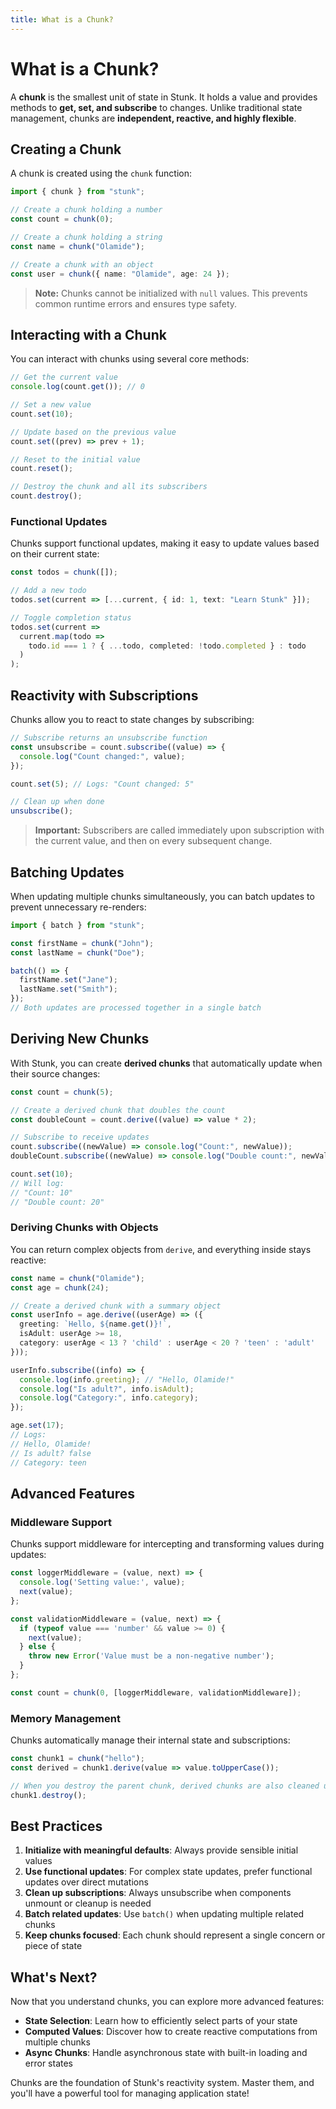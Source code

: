 ```yaml
---
title: What is a Chunk?
---
```


# What is a Chunk?

A **chunk** is the smallest unit of state in Stunk. It holds a value and provides methods to **get, set, and subscribe** to changes. Unlike traditional state management, chunks are **independent, reactive, and highly flexible**.

## Creating a Chunk

A chunk is created using the `chunk` function:

```typescript
import { chunk } from "stunk";

// Create a chunk holding a number
const count = chunk(0);

// Create a chunk holding a string
const name = chunk("Olamide");

// Create a chunk with an object
const user = chunk({ name: "Olamide", age: 24 });
```

> **Note:** Chunks cannot be initialized with `null` values. This prevents common runtime errors and ensures type safety.

## Interacting with a Chunk

You can interact with chunks using several core methods:

```typescript
// Get the current value
console.log(count.get()); // 0

// Set a new value
count.set(10);

// Update based on the previous value
count.set((prev) => prev + 1);

// Reset to the initial value
count.reset();

// Destroy the chunk and all its subscribers
count.destroy();
```

### Functional Updates

Chunks support functional updates, making it easy to update values based on their current state:

```typescript
const todos = chunk([]);

// Add a new todo
todos.set(current => [...current, { id: 1, text: "Learn Stunk" }]);

// Toggle completion status
todos.set(current => 
  current.map(todo => 
    todo.id === 1 ? { ...todo, completed: !todo.completed } : todo
  )
);
```

## Reactivity with Subscriptions

Chunks allow you to react to state changes by subscribing:

```typescript
// Subscribe returns an unsubscribe function
const unsubscribe = count.subscribe((value) => {
  console.log("Count changed:", value);
});

count.set(5); // Logs: "Count changed: 5"

// Clean up when done
unsubscribe();
```

> **Important:** Subscribers are called immediately upon subscription with the current value, and then on every subsequent change.

## Batching Updates

When updating multiple chunks simultaneously, you can batch updates to prevent unnecessary re-renders:

```typescript
import { batch } from "stunk";

const firstName = chunk("John");
const lastName = chunk("Doe");

batch(() => {
  firstName.set("Jane");
  lastName.set("Smith");
});
// Both updates are processed together in a single batch
```

## Deriving New Chunks

With Stunk, you can create **derived chunks** that automatically update when their source changes:

```typescript
const count = chunk(5);

// Create a derived chunk that doubles the count
const doubleCount = count.derive((value) => value * 2);

// Subscribe to receive updates
count.subscribe((newValue) => console.log("Count:", newValue));
doubleCount.subscribe((newValue) => console.log("Double count:", newValue));

count.set(10);
// Will log:
// "Count: 10"
// "Double count: 20"
```

### Deriving Chunks with Objects

You can return complex objects from `derive`, and everything inside stays reactive:

```typescript
const name = chunk("Olamide");
const age = chunk(24);

// Create a derived chunk with a summary object
const userInfo = age.derive((userAge) => ({
  greeting: `Hello, ${name.get()}!`,
  isAdult: userAge >= 18,
  category: userAge < 13 ? 'child' : userAge < 20 ? 'teen' : 'adult'
}));

userInfo.subscribe((info) => {
  console.log(info.greeting); // "Hello, Olamide!"
  console.log("Is adult?", info.isAdult);
  console.log("Category:", info.category);
});

age.set(17);
// Logs:
// Hello, Olamide!
// Is adult? false
// Category: teen
```

## Advanced Features

### Middleware Support

Chunks support middleware for intercepting and transforming values during updates:

```typescript
const loggerMiddleware = (value, next) => {
  console.log('Setting value:', value);
  next(value);
};

const validationMiddleware = (value, next) => {
  if (typeof value === 'number' && value >= 0) {
    next(value);
  } else {
    throw new Error('Value must be a non-negative number');
  }
};

const count = chunk(0, [loggerMiddleware, validationMiddleware]);
```

### Memory Management

Chunks automatically manage their internal state and subscriptions:

```typescript
const chunk1 = chunk("hello");
const derived = chunk1.derive(value => value.toUpperCase());

// When you destroy the parent chunk, derived chunks are also cleaned up
chunk1.destroy();
```

## Best Practices

1. **Initialize with meaningful defaults**: Always provide sensible initial values
2. **Use functional updates**: For complex state updates, prefer functional updates over direct mutations
3. **Clean up subscriptions**: Always unsubscribe when components unmount or cleanup is needed
4. **Batch related updates**: Use `batch()` when updating multiple related chunks
5. **Keep chunks focused**: Each chunk should represent a single concern or piece of state

## What's Next?

Now that you understand chunks, you can explore more advanced features:
- **State Selection**: Learn how to efficiently select parts of your state
- **Computed Values**: Discover how to create reactive computations from multiple chunks
- **Async Chunks**: Handle asynchronous state with built-in loading and error states

Chunks are the foundation of Stunk's reactivity system. Master them, and you'll have a powerful tool for managing application state!
